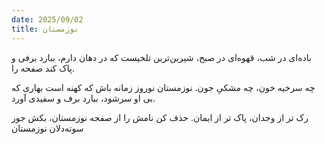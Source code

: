 ```yaml
---
date: 2025/09/02
title: نو‌زمستان
---
```


باده‌ای در شب، قهوه‌ای در صبح، شیرین‌ترین تلخیست که در دهان دارم، ببارد برفی و پاک کند صفحه را.

چه سرخیه خون، چه‌ مشکیِ جون. نوزمستان نوروز زمانه باش که کهنه است بهاری که بی‌ او سرشود، ببارد برف و سفیدی آورد.

رک تر از وجدان، پاک تر از ایمان. حذف کن نامش را از صفحه نوزمستان، بکش جور سوته‌دلان نوزمستان
